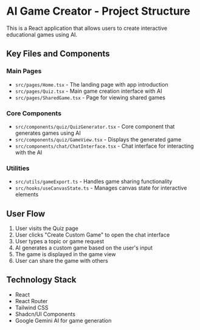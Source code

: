 
# AI Game Creator - Project Structure

This is a React application that allows users to create interactive educational games using AI.

## Key Files and Components

### Main Pages
- `src/pages/Home.tsx` - The landing page with app introduction
- `src/pages/Quiz.tsx` - Main game creation interface with AI
- `src/pages/SharedGame.tsx` - Page for viewing shared games

### Core Components
- `src/components/quiz/QuizGenerator.tsx` - Core component that generates games using AI
- `src/components/quiz/GameView.tsx` - Displays the generated game
- `src/components/chat/ChatInterface.tsx` - Chat interface for interacting with the AI

### Utilities
- `src/utils/gameExport.ts` - Handles game sharing functionality
- `src/hooks/useCanvasState.ts` - Manages canvas state for interactive elements

## User Flow
1. User visits the Quiz page
2. User clicks "Create Custom Game" to open the chat interface
3. User types a topic or game request
4. AI generates a custom game based on the user's input
5. The game is displayed in the game view
6. User can share the game with others

## Technology Stack
- React
- React Router
- Tailwind CSS
- Shadcn/UI Components
- Google Gemini AI for game generation
